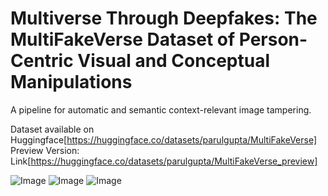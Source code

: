 # Multiverse Through Deepfakes: The MultiFakeVerse Dataset of Person-Centric Visual and Conceptual Manipulations
A pipeline for automatic and semantic context-relevant image tampering.

Dataset available on Huggingface[https://huggingface.co/datasets/parulgupta/MultiFakeVerse]
Preview Version: Link[https://huggingface.co/datasets/parulgupta/MultiFakeVerse_preview]

![Image](https://github.com/user-attachments/assets/5aab4d7a-7342-4fa1-ab6c-13fa044daccb)
![Image](https://github.com/user-attachments/assets/4cc6514e-8fd6-4b19-8005-c1d7f84a5ff9)
![Image](https://github.com/user-attachments/assets/55000bbb-16d6-46c3-99a8-b02cd885423e)
